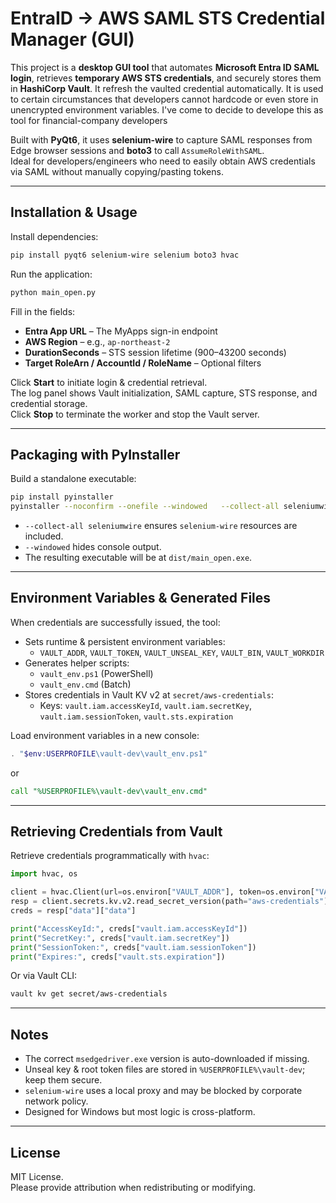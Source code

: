 # EntraID → AWS SAML STS Credential Manager (GUI)

This project is a **desktop GUI tool** that automates **Microsoft Entra ID SAML login**, retrieves **temporary AWS STS credentials**, and securely stores them in **HashiCorp Vault**.
It refresh the vaulted credential automatically.
It is used to certain circumstances that developers cannot hardcode or even store in unencrypted environment variables.
I've come to decide to develope this as tool for financial-company developers

Built with **PyQt6**, it uses **selenium-wire** to capture SAML responses from Edge browser sessions and **boto3** to call `AssumeRoleWithSAML`.  
Ideal for developers/engineers who need to easily obtain AWS credentials via SAML without manually copying/pasting tokens.

---

## Installation & Usage

Install dependencies:

```bash
pip install pyqt6 selenium-wire selenium boto3 hvac
```

Run the application:

```bash
python main_open.py
```

Fill in the fields:

- **Entra App URL** – The MyApps sign-in endpoint  
- **AWS Region** – e.g., `ap-northeast-2`  
- **DurationSeconds** – STS session lifetime (900–43200 seconds)  
- **Target RoleArn / AccountId / RoleName** – Optional filters  

Click **Start** to initiate login & credential retrieval.  
The log panel shows Vault initialization, SAML capture, STS response, and credential storage.  
Click **Stop** to terminate the worker and stop the Vault server.

---

## Packaging with PyInstaller

Build a standalone executable:

```bash
pip install pyinstaller
pyinstaller --noconfirm --onefile --windowed   --collect-all seleniumwire   main_open.py
```

- `--collect-all seleniumwire` ensures `selenium-wire` resources are included.
- `--windowed` hides console output.
- The resulting executable will be at `dist/main_open.exe`.

---

## Environment Variables & Generated Files

When credentials are successfully issued, the tool:

- Sets runtime & persistent environment variables:
  - `VAULT_ADDR`, `VAULT_TOKEN`, `VAULT_UNSEAL_KEY`, `VAULT_BIN`, `VAULT_WORKDIR`
- Generates helper scripts:
  - `vault_env.ps1` (PowerShell)
  - `vault_env.cmd` (Batch)
- Stores credentials in Vault KV v2 at `secret/aws-credentials`:
  - Keys: `vault.iam.accessKeyId`, `vault.iam.secretKey`, `vault.iam.sessionToken`, `vault.sts.expiration`

Load environment variables in a new console:

```powershell
. "$env:USERPROFILE\vault-dev\vault_env.ps1"
```

or

```bat
call "%USERPROFILE%\vault-dev\vault_env.cmd"
```

---

## Retrieving Credentials from Vault

Retrieve credentials programmatically with `hvac`:

```python
import hvac, os

client = hvac.Client(url=os.environ["VAULT_ADDR"], token=os.environ["VAULT_TOKEN"])
resp = client.secrets.kv.v2.read_secret_version(path="aws-credentials")
creds = resp["data"]["data"]

print("AccessKeyId:", creds["vault.iam.accessKeyId"])
print("SecretKey:", creds["vault.iam.secretKey"])
print("SessionToken:", creds["vault.iam.sessionToken"])
print("Expires:", creds["vault.sts.expiration"])
```

Or via Vault CLI:

```bash
vault kv get secret/aws-credentials
```

---

## Notes

- The correct `msedgedriver.exe` version is auto-downloaded if missing.
- Unseal key & root token files are stored in `%USERPROFILE%\vault-dev`; keep them secure.
- `selenium-wire` uses a local proxy and may be blocked by corporate network policy.
- Designed for Windows but most logic is cross-platform.

---

## License

MIT License.  
Please provide attribution when redistributing or modifying.
